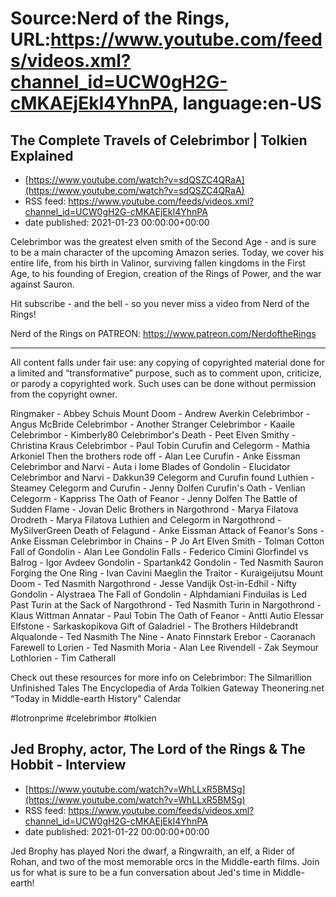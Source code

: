 # Source:Nerd of the Rings, URL:https://www.youtube.com/feeds/videos.xml?channel_id=UCW0gH2G-cMKAEjEkI4YhnPA, language:en-US

## The Complete Travels of Celebrimbor | Tolkien Explained
 - [https://www.youtube.com/watch?v=sdQSZC4QRaA](https://www.youtube.com/watch?v=sdQSZC4QRaA)
 - RSS feed: https://www.youtube.com/feeds/videos.xml?channel_id=UCW0gH2G-cMKAEjEkI4YhnPA
 - date published: 2021-01-23 00:00:00+00:00

Celebrimbor was the greatest elven smith of the Second Age - and is sure to be a main character of the upcoming Amazon series.  Today, we cover his entire life, from his birth in Valinor, surviving fallen kingdoms in the First Age, to his founding of Eregion, creation of the Rings of Power, and the war against Sauron.

Hit subscribe - and the bell - so you never miss a video from Nerd of the Rings!  

Nerd of the Rings on PATREON: https://www.patreon.com/NerdoftheRings

-------------- 
All content falls under fair use: any copying of copyrighted material done for a limited and “transformative” purpose, such as to comment upon, criticize, or parody a copyrighted work. Such uses can be done without permission from the copyright owner. 

Ringmaker - Abbey Schuis
Mount Doom - Andrew Averkin
Celebrimbor - Angus McBride
Celebrimbor - Another Stranger
Celebrimbor - Kaaile
Celebrimbor - Kimberly80
Celebrimbor's Death - Peet
Elven Smithy - Christina Kraus
Celebrimbor - Paul Tobin
Curufin and Celegorm - Mathia Arkoniel
Then the brothers rode off - Alan Lee
Curufin - Anke Eissman
Celebrimbor and Narvi - Auta i Iome
Blades of Gondolin - Elucidator
Celebrimbor and Narvi - Dakkun39
Celegorm and Curufin found Luthien - Steamey
Celegorm and Curufin - Jenny Dolfen
Curufin's Oath - Venlian
Celegorm - Kappriss
The Oath of Feanor - Jenny Dolfen
The Battle of Sudden Flame - Jovan Delic
Brothers in Nargothrond - Marya Filatova
Orodreth - Marya Filatova
Luthien and Celegorm in Nargothrond - MySilverGreen
Death of Felagund - Anke Eissman
Attack of Feanor's Sons - Anke Eissman
Celebrimbor in Chains - P Jo Art
Elven Smith - Tolman Cotton
Fall of Gondolin - Alan Lee
Gondolin Falls - Federico Cimini
Glorfindel vs Balrog - Igor Avdeev
Gondolin - Spartank42
Gondolin - Ted Nasmith
Sauron Forging the One Ring - Ivan Cavini
Maeglin the Traitor - Kuraigeijutsu
Mount Doom - Ted Nasmith
Nargothrond - Jesse Vandijk
Ost-in-Edhil - Nifty
Gondolin - Alystraea
The Fall of Gondolin - Alphdamiani
Finduilas is Led Past Turin at the Sack of Nargothrond - Ted Nasmith
Turin in Nargothrond - Klaus Wittman
Annatar - Paul Tobin
The Oath of Feanor - Antti Autio
Elessar Elfstone - Sarkaskopikova
Gift of Galadriel - The Brothers Hildebrandt
Alqualonde - Ted Nasmith
The Nine - Anato Finnstark
Erebor - Caoranach
Farewell to Lorien - Ted Nasmith
Moria - Alan Lee
Rivendell - Zak Seymour
Lothlorien - Tim Catherall

Check out these resources for more info on Celebrimbor:
The Silmarillion
Unfinished Tales
The Encyclopedia of Arda
Tolkien Gateway
Theonering.net “Today in Middle-earth History” Calendar

#lotronprime #celebrimbor #tolkien

## Jed Brophy, actor, The Lord of the Rings & The Hobbit - Interview
 - [https://www.youtube.com/watch?v=WhLLxR5BMSg](https://www.youtube.com/watch?v=WhLLxR5BMSg)
 - RSS feed: https://www.youtube.com/feeds/videos.xml?channel_id=UCW0gH2G-cMKAEjEkI4YhnPA
 - date published: 2021-01-22 00:00:00+00:00

Jed Brophy has played Nori the dwarf, a Ringwraith, an elf, a Rider of Rohan, and two of the most memorable orcs in the Middle-earth films.  Join us for what is sure to be a fun conversation about Jed's time in Middle-earth!

